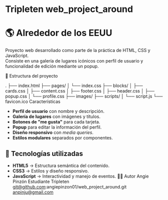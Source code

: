 # Tripleten web_project_around

# 🌎 Alrededor de los EEUU

Proyecto web desarrollado como parte de la práctica de HTML, CSS y JavaScript.  
Consiste en una galería de lugares icónicos con perfil de usuario y funcionalidad de edición mediante un popup.

📂 Estructura del proyecto

.
├── index.html
├── pages/
│ └── index.css
├── blocks/
│ ├── cards.css
│ ├── content.css
│ ├── footer.css
│ ├── header.css
│ ├── popup.css
│ └── profile.css
├── images/
├── scripts/
│ └── script.js
└── favicon.ico
Características

- **Perfil de usuario** con nombre y descripción.
- **Galería de lugares** con imágenes y títulos.
- **Botones de "me gusta"** para cada tarjeta.
- **Popup** para editar la información del perfil.
- **Diseño responsivo** con _media queries_.
- **Estilos modulares** separados por componentes.

## 🚀 Tecnologías utilizadas

- **HTML5** → Estructura semántica del contenido.
- **CSS3** → Estilos y diseño responsivo.
- **JavaScript** → Interactividad y manejo de eventos.
  👩‍💻 Autor
  Angie Pinzón
  Estudiante Tripleten
  git@github.com:angiepinzon01/web_project_around.git
  anpinju@gmail.com
